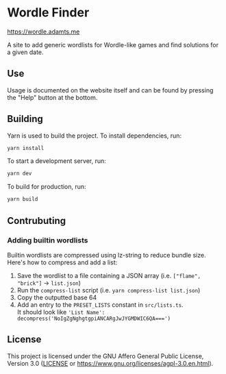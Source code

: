 # Wordle Finder

<https://wordle.adamts.me>

A site to add generic wordlists for Wordle-like games and find solutions for a given date.

## Use

Usage is documented on the website itself and can be found by pressing the "Help" button at the bottom.

## Building

Yarn is used to build the project.
To install dependencies, run:

```sh
yarn install
```

To start a development server, run:

```sh
yarn dev
```

To build for production, run:

```sh
yarn build
```

## Contrubuting

### Adding builtin wordlists

Builtin wordlists are compressed using lz-string to reduce bundle size.
Here's how to compress and add a list:

1. Save the wordlist to a file containing a JSON array (i.e. `["flame", "brick"]` -> `list.json`)
2. Run the `compress-list` script (i.e. `yarn compress-list list.json`)
3. Copy the outputted base 64
4. Add an entry to the `PRESET_LISTS` constant in `src/lists.ts`.  
   It should look like `'List Name': decompress('NoIgZgNghgtgpiANCARgJwJYGMDWIC6QA===')`

## License

This project is licensed under the GNU Affero General Public License, Version 3.0
([LICENSE](LICENSE) or <https://www.gnu.org/licenses/agpl-3.0.en.html>).
